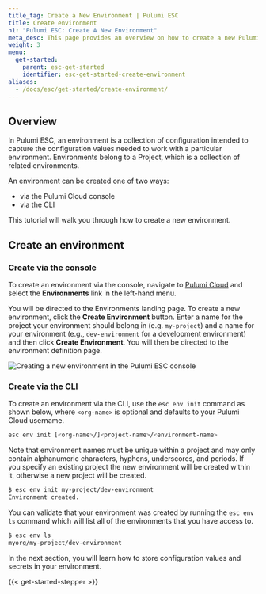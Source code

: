 ```yaml
---
title_tag: Create a New Environment | Pulumi ESC
title: Create environment
h1: "Pulumi ESC: Create A New Environment"
meta_desc: This page provides an overview on how to create a new Pulumi ESC environment.
weight: 3
menu:
  get-started:
    parent: esc-get-started
    identifier: esc-get-started-create-environment
aliases:
  - /docs/esc/get-started/create-environment/
---
```


## Overview

In Pulumi ESC, an environment is a collection of configuration intended to capture the configuration values needed to work with a particular environment.
Environments belong to a Project, which is a collection of related environments.

An environment can be created one of two ways:

- via the Pulumi Cloud console
- via the CLI

This tutorial will walk you through how to create a new environment.

## Create an environment

### Create via the console

To create an environment via the console, navigate to [Pulumi Cloud](https://app.pulumi.com) and select the **Environments** link in the left-hand menu.

You will be directed to the Environments landing page. To create a new environment, click the **Create Environment** button. Enter a name for the project your environment should belong in (e.g. `my-project`) and a name for your environment (e.g., `dev-environment` for a development environment) and then click **Create Environment**. You will then be directed to the environment definition page.

![Creating a new environment in the Pulumi ESC console](/docs/esc/assets/esc-create-environment.png)

### Create via the CLI

To create an environment via the CLI, use the `esc env init` command as shown below, where `<org-name>` is optional and defaults to your Pulumi Cloud username.

```bash
esc env init [<org-name>/]<project-name>/<environment-name>
```

Note that environment names must be unique within a project and may only contain alphanumeric characters, hyphens, underscores, and periods. If you specify
an existing project the new environment will be created within it, otherwise a new project will be created.

```bash
$ esc env init my-project/dev-environment
Environment created.
```

You can validate that your environment was created by running the `esc env ls` command which will list all of the environments that you have access to.

```bash
$ esc env ls
myorg/my-project/dev-environment
```

In the next section, you will learn how to store configuration values and secrets in your environment.

{{< get-started-stepper >}}
